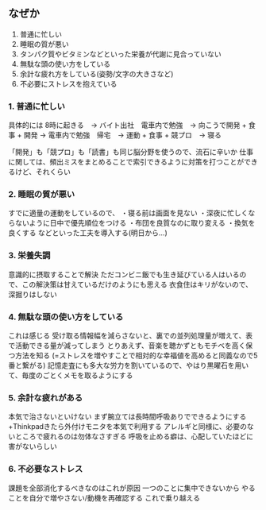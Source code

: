 ## なぜか
1. 普通に忙しい
2. 睡眠の質が悪い
3. タンパク質やビタミンなどといった栄養が代謝に見合っていない
4. 無駄な頭の使い方をしている
5. 余計な疲れ方をしている(姿勢/文字の大きさなど)
6. 不必要にストレスを抱えている

### 1. 普通に忙しい
具体的には
8時に起きる　→
バイト出社　電車内で勉強　→
向こうで開発 + 食事 + 開発 →
電車内で勉強　帰宅　→
運動 + 食事 + 競プロ　→
寝る

「開発」も「競プロ」も「読書」も同じ脳分野を使うので、流石に辛いか
仕事に関しては、頻出ミスをまとめることで索引できるように対策を打つことができるけど、それくらい

### 2. 睡眠の質が悪い
すでに適量の運動をしているので、
・寝る前は画面を見ない
・深夜に忙しくならないように日中で優先順位をつける
・布団を良質なのに取り変える
・換気を良くする
などといった工夫を導入する(明日から...)


### 3. 栄養失調
意識的に摂取することで解決
ただコンビニ飯でも生き延びている人はいるので、この解決策は甘えているだけのようにも思える
衣食住はキリがないので、深掘りはしない


### 4. 無駄な頭の使い方をしている
これは感じる
受け取る情報幅を減らさないと、裏での並列処理量が増えて、表で活動できる量が減ってしまう
とりあえず、音楽を聴かずともモチベを高く保つ方法を知る (=ストレスを増やすことで相対的な幸福値を高めると同義なので5番と繋がる)
記憶走査にも多大な労力を割いているので、やはり黒曜石を用いて、毎度のごとくメモを取るようにする

### 5. 余計な疲れがある
本気で治さないといけない
まず腕立ては長時間呼吸ありでできるようにする
+Thinkpadきたら外付けモニタを本気で利用する
アレルギと同様に、必要のないところで疲れるのは勿体なさすぎる
呼吸を止める癖は、心配していたほどに害がないらしい

### 6. 不必要なストレス
課題を全部消化するべきなのはこれが原因
一つのことに集中できないから
やることを自分で増やさない/動機を再確認する
これで乗り越える

